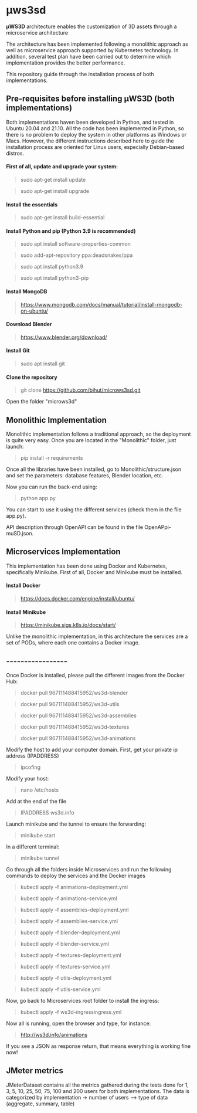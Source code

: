 # μws3sd
**μWS3D** architecture enables the customization of 3D assets through a microservice architecture

The architecture has been implemented following a monolithic approach as well as microservice approach supported by 
Kubernetes technology. In addition, several test plan have been carried out to determine which 
implementation provides the better performance.

This repository guide through the installation process of both implementations.

## Pre-requisites before installing **μWS3D** (both implementations)

Both implementations haven been developed in Python, and tested in Ubuntu 20.04 and 21.10. All the code
has been implemented in Python, so there is no problem to deploy the system in other platforms as 
Windows or Macs. However, the different instructions described here to guide the installation process
are oriented for Linux users, especially Debian-based distros.

#### First of all, update and upgrade your system:
> sudo apt-get install update

> sudo apt-get install upgrade

#### Install the essentials
> sudo apt-get install build-essential
 
#### Install Python and pip (Python 3.9 is recommended)
>sudo apt install software-properties-common

> sudo add-apt-repository ppa:deadsnakes/ppa

> sudo apt install python3.9

> sudo apt install python3-pip 

#### Install MongoDB
> https://www.mongodb.com/docs/manual/tutorial/install-mongodb-on-ubuntu/

#### Download Blender
> https://www.blender.org/download/

#### Install Git
> sudo apt install git

#### Clone the repository
> git clone https://github.com/bihut/microws3sd.git

Open the folder "microws3d"

## Monolithic Implementation

Monolithic implementation follows a traditional approach, so the deployment is quite very easy. Once you are located
in the "Monolithic" folder, just launch:

> pip install -r requirements

Once all the libraries have been installed, go to Monolithic/structure.json and set the parameters: database features, 
Blender location, etc.

Now you can run the back-end using:

> python app.py

You can start to use it using the different services (check them in the file app.py).

API description through OpenAPI can be found in the file OpenAPpi-muSD.json.

## Microservices Implementation
This implementation has been done using Docker and Kubernetes, specifically Minikube.
First of all, Docker and Minikube must be installed.

#### Install Docker
> https://docs.docker.com/engine/install/ubuntu/

#### Install Minikube
> https://minikube.sigs.k8s.io/docs/start/

Unlike the monolithic implementation, in this architecture the services are a set of PODs, where each one
contains a Docker image. 
## -----------------
Once Docker is installed, please pull the different images from the Docker Hub:
> docker pull 967111488415952/ws3d-blender

> docker pull 967111488415952/ws3d-utils

> docker pull 967111488415952/ws3d-assemblies

> docker pull 967111488415952/ws3d-textures

> docker pull 967111488415952/ws3d-animations

Modify the host to add your computer domain. First, get your private ip address (IPADDRESS)
> ipcofing

Modify your host:
> nano /etc/hosts

Add at the end of the file
> IPADDRESS ws3d.info

Launch minikube and the tunnel to ensure the forwarding:
> minikube start

In a different terminal:
> minikube tunnel

Go through all the folders inside Microservices and run the following commands to deploy the services and the Docker images
> kubectl apply -f animations-deployment.yml

> kubectl apply -f animations-service.yml

> kubectl apply -f assemblies-deployment.yml

> kubectl apply -f assemblies-service.yml

> kubectl apply -f blender-deployment.yml

> kubectl apply -f blender-service.yml

> kubectl apply -f textures-deployment.yml

> kubectl apply -f textures-service.yml

> kubectl apply -f utils-deployment.yml

> kubectl apply -f utils-service.yml

Now, go back to Microservices root folder to install the ingress:
> kubectl apply -f ws3d-ingressingress.yml

Now all is running, open the browser and type, for instance:
> http://ws3d.info/animations

If you see a JSON as response return, that means everything is working fine now!

## JMeter metrics
JMeterDataset contains all the metrics gathered during the tests done for 1, 3, 5, 10, 25, 50, 75, 100 and 200 users 
for both implementations. The data is categorized by implementation -> number of users --> type of data (aggregate, 
summary, table)